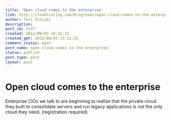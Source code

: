 ```yaml
---
title: 'Open cloud comes to the enterprise'
link: http://cloudscaling.com/blog/news/open-cloud-comes-to-the-enterprise/
author: Teri Elniski
description: 
post_id: 4147
created: 2012/08/03 16:31:32
created_gmt: 2012/08/03 23:31:32
comment_status: open
post_name: open-cloud-comes-to-the-enterprise
status: publish
post_type: post
layout: post
---
```


# Open cloud comes to the enterprise

Enterprise CIOs we talk to are beginning to realize that the private cloud they built to consolidate servers and run legacy applications is not the only cloud they need. (registration required)